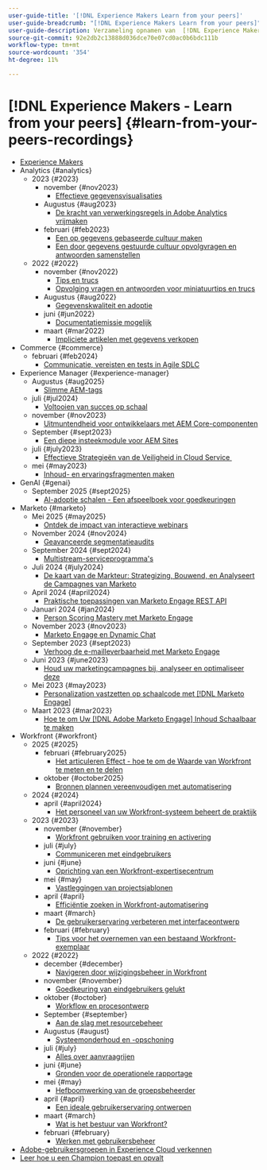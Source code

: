 ```yaml
---
user-guide-title: '[!DNL Experience Makers Learn from your peers]'
user-guide-breadcrumb: "[!DNL Experience Makers Learn from your peers]"
user-guide-description: Verzameling opnamen van  [!DNL Experience Makers Learn from your peers]
source-git-commit: 92e2db2c13888d036dce70e07cd0ac0b6bdc111b
workflow-type: tm+mt
source-wordcount: '354'
ht-degree: 11%

---
```



# [!DNL Experience Makers - Learn from your peers] {#learn-from-your-peers-recordings}

+ [Experience Makers](overview.md)
+ Analytics {#analytics}
   + 2023 {#2023}
      + november {#nov2023}
         + [Effectieve gegevensvisualisaties](analytics/nov2023/impactful-data-visualizations.md)
      + Augustus {#aug2023}
         + [De kracht van verwerkingsregels in Adobe Analytics vrijmaken](analytics/aug2023/processing-rules.md)
      + februari {#feb2023}
         + [Een op gegevens gebaseerde cultuur maken](analytics/feb2023/data-driven-culture.md)
         + [Een door gegevens gestuurde cultuur opvolgvragen en antwoorden samenstellen](analytics/feb2023/data-driven-culture-q-and-a.md)
   + 2022 {#2022}
      + november {#nov2022}
         + [Tips en trucs](analytics/nov2022/tips-and-tricks.md)
         + [Opvolging vragen en antwoorden voor miniatuurtips en trucs](analytics/nov2022/tips-and-tricks-q-and-a.md)
      + Augustus {#aug2022}
         + [Gegevenskwaliteit en adoptie](analytics/aug2022/data-quality.md)
      + juni {#jun2022}
         + [Documentatiemissie mogelijk](analytics/june2022/mission-possible.md)
      + maart {#mar2022}
         + [Impliciete artikelen met gegevens verkopen](analytics/mar2022/stories-with-data.md)
+ Commerce {#commerce}
   + februari {#feb2024}
      + [Communicatie, vereisten en tests in Agile SDLC](commerce/2024/agile-sdlc.md)
+ Experience Manager {#experience-manager}
   + Augustus {#aug2025}
      + [Slimme AEM-tags](experience-manager/aug2025/smart-tags.md)
   + juli {#jul2024}
      + [Voltooien van succes op schaal](experience-manager/july2024/global-digital-presence.md)
   + november {#nov2023}
      + [Uitmuntendheid voor ontwikkelaars met AEM Core-componenten](experience-manager/nov2023/core-components.md)
   + September {#sept2023}
      + [Een diepe insteekmodule voor AEM Sites](experience-manager/sept2023/aem-sites-tools.md)
   + juli {#july2023}
      + [&#x200B; Effectieve Strategieën van de Veiligheid in Cloud Service &#x200B;](experience-manager/july2023/effective-security-strategies-in-cloud-service.md)
   + mei {#may2023}
      + [Inhoud- en ervaringsfragmenten maken](experience-manager/may2023/mastering-content-and-experience-fragments.md)
+ GenAI {#genai}
   + September 2025 {#sept2025}
      + [AI-adoptie schalen - Een afspeelboek voor goedkeuringen](genai/sept2025/scale-ai-adoption-a-playbook-for-approvals.md)
+ Marketo {#marketo}
   + Mei 2025 {#may2025}
      + [Ontdek de impact van interactieve webinars](marketo/may2025/interactive-webinars.md)
   + November 2024 {#nov2024}
      + [Geavanceerde segmentatieaudits](marketo/nov2024/advanced-segmentation.md)
   + September 2024 {#sept2024}
      + [Multistream-serviceprogramma&#39;s](marketo/sept2024/multi-stream-engagement-programs.md)
   + Juli 2024 {#july2024}
      + [De kaart van de Markteur: Strategizing, Bouwend, en Analyseert de Campagnes van Marketo](marketo/july2024/marketers-map-marketo-campaigns.md)
   + April 2024 {#april2024}
      + [Praktische toepassingen van Marketo Engage REST API](marketo/april2024/practical-applications-of-marketo-engage-rest-api.md)
   + Januari 2024 {#jan2024}
      + [Person Scoring Mastery met Marketo Engage](marketo/jan2024/person-scoring-mastery.md)
   + November 2023 {#nov2023}
      + [Marketo Engage en Dynamic Chat](marketo/nov2023/dynamic-chat.md)
   + September 2023 {#sept2023}
      + [Verhoog de e-mailleverbaarheid met Marketo Engage](marketo/sept2023/email-deliverability.md)
   + Juni 2023 {#june2023}
      + [Houd uw marketingcampagnes bij, analyseer en optimaliseer deze](marketo/june2023/marketing-campaigns.md)
   + Mei 2023 {#may2023}
      + [Personalization vastzetten op schaalcode met  [!DNL Marketo Engage]](marketo/may2023/personalization-at-scale.md)
   + Maart 2023 {#mar2023}
      + [Hoe te om Uw  [!DNL Adobe Marketo Engage]  Inhoud Schaalbaar te maken](marketo/mar2023/templates-tokens-teamwork.md)
+ Workfront {#workfront}
   + 2025 {#2025}
      + februari {#february2025}
         + [Het articuleren Effect - hoe te om de Waarde van Workfront te meten en te delen](workfront/2025/how-to-measure-and-share-workfront-value.md)
      + oktober {#october2025}
         + [Bronnen plannen vereenvoudigen met automatisering](workfront/2025/simplify-resource-planning-with-automation.md)
   + 2024 {#2024}
      + april {#april2024}
         + [Het personeel van uw Workfront-systeem beheert de praktijk](workfront/2024/04/staffing-your-workfront-system-admin-practice.md)
   + 2023 {#2023}
      + november {#november}
         + [Workfront gebruiken voor training en activering](workfront/2023/11/using-workfront-for-training-and-enablement.md)
      + juli {#july}
         + [Communiceren met eindgebruikers](workfront/2023/07/communicating-with-end-users.md)
      + juni {#june}
         + [Oprichting van een Workfront-expertisecentrum](workfront/2023/06/establishing-a-workfront-center-of-excellence.md)
      + mei {#may}
         + [Vastleggingen van projectsjablonen](workfront/2023/05/foundations-of-project-templates.md)
      + april {#april}
         + [Efficiëntie zoeken in Workfront-automatisering](workfront/2023/04/finding-efficiencies-in-workfront-automation.md)
      + maart {#march}
         + [De gebruikerservaring verbeteren met interfaceontwerp](workfront/2023/03/improving-user-experience-with-interface-design.md)
      + februari {#february}
         + [Tips voor het overnemen van een bestaand Workfront-exemplaar](workfront/2023/02/tips-for-taking-over-an-existing-workfront-instance.md)
   + 2022 {#2022}
      + december {#december}
         + [Navigeren door wijzigingsbeheer in Workfront](workfront/2022/12/navigating-change-management.md)
      + november {#november}
         + [Goedkeuring van eindgebruikers gelukt](workfront/2022/11/successful-end-user-adoption.md)
      + oktober {#october}
         + [Workflow en procesontwerp](workfront/2022/10/workflow-and-process-design.md)
      + September {#september}
         + [Aan de slag met resourcebeheer](workfront/2022/09/getting-started-with-resource-management.md)
      + Augustus {#august}
         + [Systeemonderhoud en -opschoning](workfront/2022/08/system-maintenance-and-cleanup.md)
      + juli {#july}
         + [Alles over aanvraagrijen](workfront/2022/07/all-about-request-queues.md)
      + juni {#june}
         + [Gronden voor de operationele rapportage](workfront/2022/06/foundations-of-operational-reporting.md)
      + mei {#may}
         + [Hefboomwerking van de groepsbeheerder](workfront/2022/05/leveraging-the-group-admin.md)
      + april {#april}
         + [Een ideale gebruikerservaring ontwerpen](workfront/2022/04/designing-an-ideal-user-experience.md)
      + maart {#march}
         + [Wat is het bestuur van Workfront?](workfront/2022/03/what-is-workfront-governance.md)
      + februari {#february}
         + [Werken met gebruikersbeheer](workfront/2022/02/understanding-user-management.md)
+ [Adobe-gebruikersgroepen in Experience Cloud verkennen](./adobe-user-groups.md)
+ [Leer hoe u een Champion toepast en opvalt](./adobe-champion-application.md)
